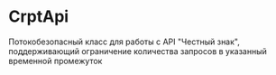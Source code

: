# CrptApi
Потокобезопасный класс для работы с API "Честный знак", поддерживающий ограничение количества запросов в указанный временной промежуток

